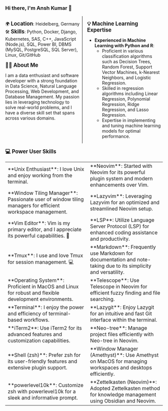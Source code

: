 ### Hi there, I'm Ansh Kumar 👋

<div style="display: flex; justify-content: space-between;">
  <div style="width: 48%;">

  🌍 **<strong style="font-size: 1.2em;">Location</strong>**: Heidelberg, Germany  
  🛠️ **<strong style="font-size: 1.2em;">Skills</strong>**: Python, Docker, Django, Kubernetes, SAS, C++, JavaScript (Node.js), SQL, Power BI, DBMS (MySQL, PostgreSQL, SQL Server), Linux, Git/GitHub  

  **<strong style="font-size: 1.2em;">👨‍💻 About Me</strong>**

  I am a data enthusiast and software developer with a strong foundation in Data Science, Natural Language Processing, Web Development, and Database Management. My passion lies in leveraging technology to solve real-world problems, and I have a diverse skill set that spans across various domains.

  </div>
  <div style="width: 2%; border-left: 1px solid #000;"></div>
  <div style="width: 48%;">

  **<strong style="font-size: 1.2em;">💡 Machine Learning Expertise</strong>**

  - **Experienced in Machine Learning with Python and R**:
    - Proficient in various classification algorithms such as Decision Trees, Random Forest, Support Vector Machines, k-Nearest Neighbors, and Logistic Regression.
    - Skilled in regression algorithms including Linear Regression, Polynomial Regression, Ridge Regression, and Lasso Regression.
    - Expertise in implementing and tuning machine learning models for optimal performance.

  </div>
</div>

**<strong style="font-size: 1.2em;">💻 Power User Skills</strong>**

<table>
  <tr>
    <td> **Unix Enthusiast**: I love Unix and enjoy working from the terminal.</td>
    <td> **Neovim**: Started with Neovim for its powerful plugin system and modern enhancements over Vim.</td>
  </tr>
  <tr>
    <td> **Window Tiling Manager**: Passionate user of window tiling managers for efficient workspace management.</td>
    <td> **Lazyvim**: Leveraging Lazyvim for an optimized and streamlined Neovim setup.</td>
  </tr>
  <tr>
    <td> **Vim Editor**: Vim is my primary editor, and I appreciate its powerful capabilities. 📝</td>
    <td> **LSP**: Utilize Language Server Protocol (LSP) for enhanced coding assistance and productivity.</td>
  </tr>
  <tr>
    <td> **Tmux**: I use and love Tmux for session management. 💻</td>
    <td> **Markdown**: Frequently use Markdown for documentation and note-taking due to its simplicity and versatility.</td>
  </tr>
  <tr>
    <td> **Operating System**: Proficient in MacOS and Linux for robust and flexible development environments.</td>
    <td> **Telescope**: Use Telescope in Neovim for efficient fuzzy finding and file searching.</td>
  </tr>
  <tr>
    <td> **Terminal**: I enjoy the power and efficiency of terminal-based workflows.</td>
    <td> **Lazygit**: Enjoy Lazygit for an intuitive and fast Git interface within the terminal.</td>
  </tr>
  <tr>
    <td> **iTerm2**: Use iTerm2 for its advanced features and customization capabilities.</td>
    <td> **Neo-tree**: Manage project files efficiently with Neo-tree in Neovim.</td>
  </tr>
  <tr>
    <td> **Shell (zsh)**: Prefer zsh for its user-friendly features and extensive plugin support.</td>
    <td> **Window Manager (Amethyst)**: Use Amethyst on MacOS for managing workspaces and desktops efficiently.</td>
  </tr>
  <tr>
    <td> **powerlevel10k**: Customize zsh with powerlevel10k for a sleek and informative prompt.</td>
    <td> **Zettelkasten (Neovim)**: Adopted Zettelkasten method for knowledge management using Obsidian and Neovim.</td>
  </tr>
</table>

